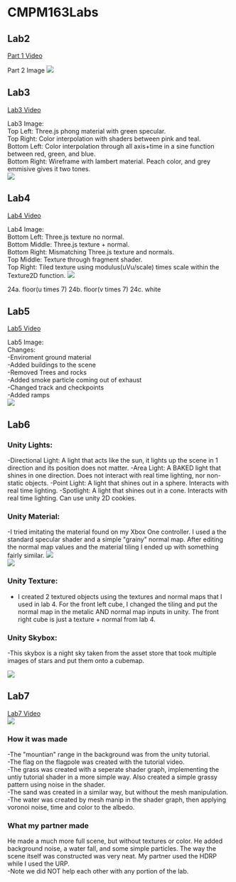 # CMPM163Labs
 
## Lab2

 [Part 1 Video](https://drive.google.com/file/d/1fT3sscdZow4fVg__wP3ExCXg0SP7Tm3A/view?usp=sharing)
 
 Part 2 Image
 ![](lab2/part2_Image.png)
 
## Lab3

 [Lab3 Video](https://drive.google.com/file/d/1E-CuMJIc3UTypj7LUvqj61QNifWSzHhe/view?usp=sharing)
 
 Lab3 Image:  
   Top Left: Three.js phong material with green specular.  
   Top Right: Color interpolation with shaders between pink and teal.  
   Bottom Left: Color interpolation through all axis+time in a sine function between red, green, and blue.  
   Bottom Right: Wireframe with lambert material.  Peach color, and grey emmisive gives it two tones.  
 ![](lab3/lab3_Image.png)

  
## Lab4

[Lab4 Video](https://drive.google.com/file/d/1dzP2sAbAOifWZQALaElPy3QV8X_36Vm-/view?usp=sharing)

Lab4 Image:  
   Bottom Left: Three.js texture no normal.  
   Bottom Middle: Three.js texture + normal.  
   Bottom Right: Mismatching Three.js texture and normals.  
   Top Middle: Texture through fragment shader.  
   Top Right: Tiled texture using modulus(uVu/scale) times scale within the Texture2D function.
![](lab4/lab4_Image.png)

24a. floor(u times 7)
24b. floor(v times 7)
24c. white


## Lab5

[Lab5 Video](https://drive.google.com/file/d/1YnSFsufs4y6aAzaPvmLBaPR80eY9wTwb/view?usp=sharing)

Lab5 Image:  
  Changes:  
  -Enviroment ground material  
  -Added buildings to the scene  
  -Removed Trees and rocks  
  -Added smoke particle coming out of exhaust  
  -Changed track and checkpoints  
  -Added ramps  
![](lab5/lab5_Image.png)  


## Lab6

### Unity Lights:
-Directional Light: A light that acts like the sun, it lights up the scene in 1 direction and its position does not matter.
-Area Light: A BAKED light that shines in one direction.  Does not interact with real time lighting, nor non-static objects.
-Point Light: A light that shines out in a sphere. Interacts with real time lighting.
-Spotlight: A light that shines out in a cone. Interacts with real time lighting. Can use unity 2D cookies.

### Unity Material:  
-I tried imitating the material found on my Xbox One controller. I used a the standard specular shader and a simple "grainy" normal map.  After editing the normal map values and the material tiling I ended up with something fairly similar.
![](lab6/Lab6_Image1.png)  
![](lab6/Lab6_Image2.jpg)  

### Unity Texture:
- I created 2 textured objects using the textures and normal maps that I used in lab 4.  For the front left cube, I changed the tiling and put the normal map in the metalic AND normal map inputs in unity.  The front right cube is just a texture + normal from lab 4.

### Unity Skybox:
-This skybox is a night sky taken from the asset store that took multiple images of stars and put them onto a cubemap.

![](lab6/Lab6_Image3.png) 

## Lab7

[Lab7 Video](https://drive.google.com/file/d/1g-T8Pl7Zk60YR1EN17eN9PK-DUWbB9kP/view?usp=sharing)  
![](lab7/Lab7_Image.png) 
### How it was made  
-The "mountian" range in the background was from the unity tutorial.  
-The flag on the flagpole was created with the tutorial video.  
-The grass was created with a seperate shader graph, implementing the untiy tutorial shader in a more simple way. Also created a simple grassy pattern using noise in the shader.  
-The sand was created in a similar way, but without the mesh manipulation.  
-The water was created by mesh manip in the shader graph, then applying voronoi noise, time and color to the albedo.  

### What my partner made  
He made a much more full scene, but without textures or color. He added background noise, a water fall, and some simple particles.  The way the scene itself was constructed was very neat.  My partner used the HDRP while I used the URP.  
-Note we did NOT help each other with any portion of the lab.


